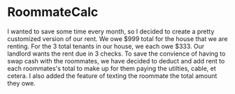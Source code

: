 RoommateCalc
============

I wanted to save some time every month, so I decided to create a pretty customized version of our rent. We owe $999 total for the house
that we are renting. For the 3 total tenants in our house, we each owe $333. Our landlord wants the rent due in 3 checks. To save the convience of having to swap cash with the roommates, we
have decided to deduct and add rent to each roommates's total to make up for them paying the utilties, cable, et cetera. I also added the feature of texting the roommate the total amount they owe.
